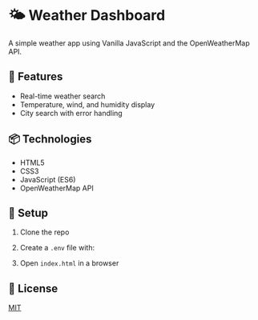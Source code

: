 # 🌤️ Weather Dashboard

A simple weather app using Vanilla JavaScript and the OpenWeatherMap API.

## 🚀 Features
- Real-time weather search
- Temperature, wind, and humidity display
- City search with error handling

## 📦 Technologies
- HTML5
- CSS3
- JavaScript (ES6)
- OpenWeatherMap API

## 🔐 Setup
1. Clone the repo
2. Create a `.env` file with:

3. Open `index.html` in a browser

## 🪪 License
[MIT](LICENSE)
